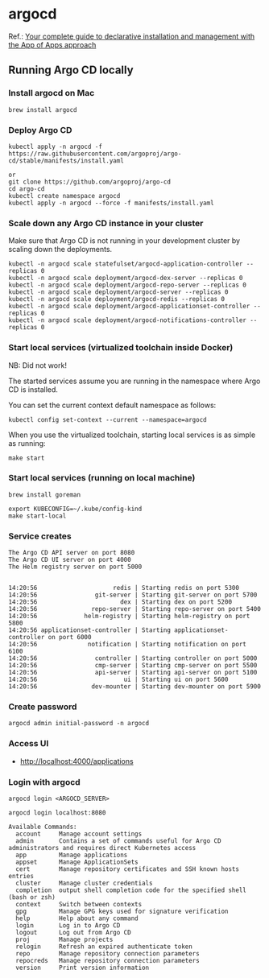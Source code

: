 # argocd
Ref.: [Your complete guide to declarative installation and management with the App of Apps approach ](https://www.cncf.io/blog/2024/03/07/unlocking-argocd-your-complete-guide-to-declarative-installation-and-management-with-the-app-of-apps-approach/)

## Running Argo CD locally
### Install argocd on Mac
```
brew install argocd
```

### Deploy Argo CD
```
kubectl apply -n argocd -f https://raw.githubusercontent.com/argoproj/argo-cd/stable/manifests/install.yaml

or
git clone https://github.com/argoproj/argo-cd
cd argo-cd
kubectl create namespace argocd
kubectl apply -n argocd --force -f manifests/install.yaml
```

### Scale down any Argo CD instance in your cluster
Make sure that Argo CD is not running in your development cluster by scaling down the deployments.

```
kubectl -n argocd scale statefulset/argocd-application-controller --replicas 0
kubectl -n argocd scale deployment/argocd-dex-server --replicas 0
kubectl -n argocd scale deployment/argocd-repo-server --replicas 0
kubectl -n argocd scale deployment/argocd-server --replicas 0
kubectl -n argocd scale deployment/argocd-redis --replicas 0
kubectl -n argocd scale deployment/argocd-applicationset-controller --replicas 0
kubectl -n argocd scale deployment/argocd-notifications-controller --replicas 0
```

### Start local services (virtualized toolchain inside Docker)
NB: Did not work!

The started services assume you are running in the namespace where Argo CD is installed.

You can set the current context default namespace as follows:
```
kubectl config set-context --current --namespace=argocd
```

When you use the virtualized toolchain, starting local services is as simple as running:
```
make start
```

### Start local services (running on local machine)
```
brew install goreman

export KUBECONFIG=~/.kube/config-kind
make start-local
```

### Service creates 
```
The Argo CD API server on port 8080
The Argo CD UI server on port 4000
The Helm registry server on port 5000


14:20:56                     redis | Starting redis on port 5300
14:20:56                git-server | Starting git-server on port 5700
14:20:56                       dex | Starting dex on port 5200
14:20:56               repo-server | Starting repo-server on port 5400
14:20:56             helm-registry | Starting helm-registry on port 5800
14:20:56 applicationset-controller | Starting applicationset-controller on port 6000
14:20:56              notification | Starting notification on port 6100
14:20:56                controller | Starting controller on port 5000
14:20:56                cmp-server | Starting cmp-server on port 5500
14:20:56                api-server | Starting api-server on port 5100
14:20:56                        ui | Starting ui on port 5600
14:20:56               dev-mounter | Starting dev-mounter on port 5900
```

### Create password
```
argocd admin initial-password -n argocd
```

### Access UI
* [http://localhost:4000/applications](http://localhost:4000/applications)

### Login with argocd
```
argocd login <ARGOCD_SERVER>

argocd login localhost:8080

Available Commands:
  account     Manage account settings
  admin       Contains a set of commands useful for Argo CD administrators and requires direct Kubernetes access
  app         Manage applications
  appset      Manage ApplicationSets
  cert        Manage repository certificates and SSH known hosts entries
  cluster     Manage cluster credentials
  completion  output shell completion code for the specified shell (bash or zsh)
  context     Switch between contexts
  gpg         Manage GPG keys used for signature verification
  help        Help about any command
  login       Log in to Argo CD
  logout      Log out from Argo CD
  proj        Manage projects
  relogin     Refresh an expired authenticate token
  repo        Manage repository connection parameters
  repocreds   Manage repository connection parameters
  version     Print version information
```

